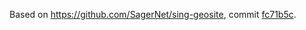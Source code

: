 Based on https://github.com/SagerNet/sing-geosite, commit [fc71b5c](https://github.com/SagerNet/sing-geosite/commit/fc71b5c331b4166c9f9169a3f85fdeb805d8b64b).

